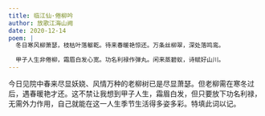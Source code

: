 ```yaml
---
title: 临江仙·倦柳吟
author: 放歌江海山阙
date: 2020-12-14
poem: |
  冬日寒风柳萧瑟，枝枯叶落躯乾。待来春暖艳惊还。万条丝柳翠，深处落鸣鸾。

  甲子人生非倦柳，霜眉白发心宽。功名利禄作弹丸。闲来蒸碧蚁，诗赋好山川。
---
```


今日见院中春来尽显妖娆、风情万种的老柳树已是尽显萧瑟。但老柳需在寒冬过后，遇春暖艳才还。这不禁让我想到甲子人生，霜眉白发，但只要放下功名利禄，无需外力作用，自己就能在这一人生季节生活得多姿多彩。特填此词以记。
